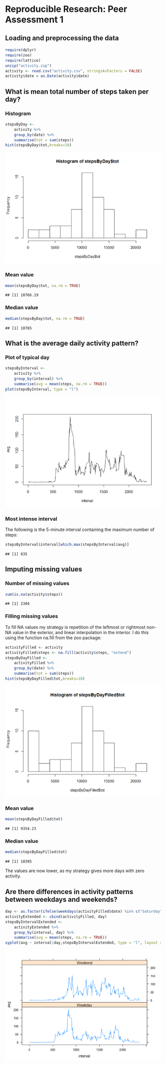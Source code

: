 # Reproducible Research: Peer Assessment 1



## Loading and preprocessing the data

```r
require(dplyr)
require(zoo)
require(lattice)
unzip("activity.zip")
activity <- read.csv("activity.csv", stringsAsFactors = FALSE)
activity$date = as.Date(activity$date)
```

## What is mean total number of steps taken per day?

### Histogram

```r
stepsByDay <-
    activity %>%
    group_by(date) %>%
    summarise(tot = sum(steps))
hist(stepsByDay$tot,breaks=10)
```

![](./PA1_template_files/figure-html/histogram-1.png) 

### Mean value

```r
mean(stepsByDay$tot, na.rm = TRUE)
```

```
## [1] 10766.19
```

### Median value

```r
median(stepsByDay$tot, na.rm = TRUE)
```

```
## [1] 10765
```

## What is the average daily activity pattern?

### Plot of typical day

```r
stepsByInterval <-
    activity %>%
    group_by(interval) %>%
    summarise(avg = mean(steps, na.rm = TRUE))
plot(stepsByInterval, type = "l")
```

![](./PA1_template_files/figure-html/plot_daily-1.png) 

### Most intense interval
The following is the 5-minute interval containing the maximum number of steps:

```r
stepsByInterval$interval[which.max(stepsByInterval$avg)]
```

```
## [1] 835
```

## Imputing missing values

### Number of missing values

```r
sum(is.na(activity$steps))
```

```
## [1] 2304
```

### Filling missing values
To fill NA values my strategy is repetition of the leftmost or rightmost non-NA value in the exterior, and linear interpolation in the interior. I do this using the function na.fill from the zoo package:

```r
activityFilled <- activity
activityFilled$steps <- na.fill(activity$steps, "extend")
stepsByDayFilled <-
    activityFilled %>%
    group_by(date) %>%
    summarise(tot = sum(steps))
hist(stepsByDayFilled$tot,breaks=10)
```

![](./PA1_template_files/figure-html/na_fill-1.png) 

### Mean value

```r
mean(stepsByDayFilled$tot)
```

```
## [1] 9354.23
```

### Median value

```r
median(stepsByDayFilled$tot)
```

```
## [1] 10395
```

The values are now lower, as my strategy gives more days with zero activity.

## Are there differences in activity patterns between weekdays and weekends?

```r
day <- as.factor(ifelse(weekdays(activityFilled$date) %in% c("Saturday","Sunday"), "Weekend", "Weekday"))
activityExtended <- cbind(activityFilled, day)
stepsByIntervalExtended <-
    activityExtended %>%
    group_by(interval, day) %>%
    summarise(avg = mean(steps, na.rm = TRUE))
xyplot(avg ~ interval|day,stepsByIntervalExtended, type = "l", layout = c(1,2))
```

![](./PA1_template_files/figure-html/weekdays-1.png) 
